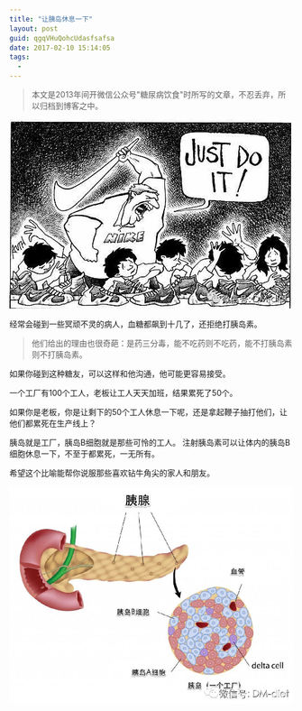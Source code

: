 ```yaml
---
title: "让胰岛休息一下"
layout: post
guid: qgqVHuQohcUdasfsafsa
date: 2017-02-10 15:14:05
tags:
  - 
---
```


> 本文是2013年间开微信公众号"糖尿病饮食"时所写的文章，不忍丢弃，所以归档到博客之中。

![](/media/files/2017-02-10-rest-1.jpg)

经常会碰到一些冥顽不灵的病人，血糖都飙到十几了，还拒绝打胰岛素。

> 他们给出的理由也很奇葩：是药三分毒，能不吃药则不吃药，能不打胰岛素则不打胰岛素。

如果你碰到这种糖友，可以这样和他沟通，他可能更容易接受。

一个工厂有100个工人，老板让工人天天加班，结果累死了50个。

如果你是老板，你是让剩下的50个工人休息一下呢，还是拿起鞭子抽打他们，让他们都累死在生产线上？

胰岛就是工厂，胰岛B细胞就是那些可怜的工人。
注射胰岛素可以让体内的胰岛B细胞休息一下，不至于都累死，一无所有。


希望这个比喻能帮你说服那些喜欢钻牛角尖的家人和朋友。

![](/media/files/2017-02-10-rest-2.jpg)
